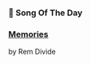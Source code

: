 ### 🎵 Song Of The Day

### [Memories](https://open.spotify.com/track/1nDkhgWbUUKbxR4UuZzt8D)

by Rem Divide
